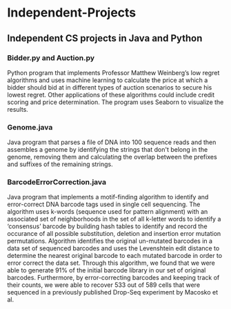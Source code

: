 # Independent-Projects
## Independent CS projects in Java and Python

### Bidder.py and Auction.py 

Python program that implements Professor Matthew Weinberg’s low regret algorithms and uses machine learning to calculate the price at which a bidder should bid at in different types of auction scenarios to secure his lowest regret. Other applications of these algorithms could include credit scoring and price determination. The program uses Seaborn to visualize the results. 

### Genome.java

Java program that parses a file of DNA into 100 sequence reads and then assembles a genome by identifying the strings that don't belong in the genome, removing them and calculating the overlap between the prefixes and suffixes of the remaining strings. 

### BarcodeErrorCorrection.java 

Java program that implements a motif-finding algorithm to identify and error-correct DNA barcode tags used in single cell sequencing. The algorithm uses k-words (sequence used for pattern alignment) with an associated set of neighborhoods in the set of all k-letter words to identify a ‘consensus’ barcode by building hash tables to identify and record the occurance of all possible substitution, deletion and insertion error mutation permutations.  Algorithm identifies the original un-mutated barcodes in a data set of sequenced barcodes and uses the Levenshtein edit distance to determine the nearest original barcode to each mutated barcode in order to error correct the data set. Through this algorithm, we found that we were able to generate 91% of the initial barcode library in our set of original barcodes. Furthermore, by error-correcting barcodes and keeping track of their counts, we were able to recover 533 out of 589 cells that were sequenced in a previously published Drop-Seq experiment by Macosko et al. 
